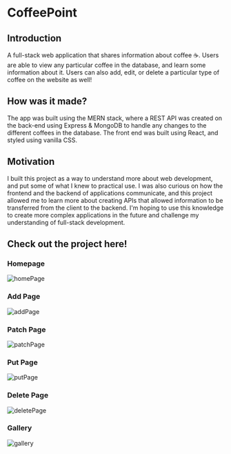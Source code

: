 # CoffeePoint

## Introduction
A full-stack web application that shares information about coffee ☕. Users are able to view any particular coffee in the database, and learn some information about
it. Users can also add, edit, or delete a particular type of coffee on the website as well!

## How was it made?
The app was built using the MERN stack, where a REST API was created on the back-end using Express & MongoDB to handle any changes to the different coffees in the 
database. The front end was built using React, and styled using vanilla CSS. 

## Motivation
I built this project as a way to understand more about web development, and put some of what I knew to practical use. I was also curious on how the frontend and 
the backend of applications communicate, and this project allowed me to learn more about creating APIs that allowed information to be transferred from the client to the backend. I'm hoping to use this knowledge to create more complex applications in the future and challenge my understanding of full-stack development.

## Check out the project here!

### Homepage

![homePage](https://user-images.githubusercontent.com/64620385/208265390-400175a6-9714-4e7a-96bb-69be01f219f3.png)

### Add Page

![addPage](https://user-images.githubusercontent.com/64620385/208265498-7844e4ca-7869-4050-97ca-cbfed138373d.png)

### Patch Page

![patchPage](https://user-images.githubusercontent.com/64620385/208265616-b8e5317d-3ee6-456d-8afd-75185907d5ad.png)

### Put Page

![putPage](https://user-images.githubusercontent.com/64620385/208265618-92b32c9e-3733-4f0b-b082-e873db2a28c1.png)


### Delete Page

![deletePage](https://user-images.githubusercontent.com/64620385/208265621-383f4caf-e497-4db2-b389-050eced28921.png)


### Gallery

![gallery](https://user-images.githubusercontent.com/64620385/208265623-544ca6c6-b92e-48b6-9dc5-446094b96c8c.png)
